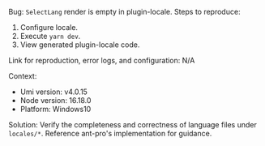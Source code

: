 Bug: `SelectLang` render is empty in plugin-locale. Steps to reproduce:

1. Configure locale.
2. Execute `yarn dev`.
3. View generated plugin-locale code.

Link for reproduction, error logs, and configuration: N/A

Context:

- Umi version: v4.0.15
- Node version: 16.18.0
- Platform: Windows10

Solution: Verify the completeness and correctness of language files under `locales/*`. Reference ant-pro's implementation for guidance.
